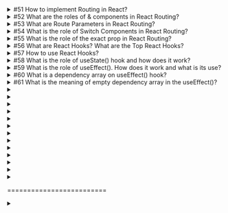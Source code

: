 <details>

<summary>
#51 How to implement Routing in React?
</summary>

<br/>

> 

</details>

<details>

<summary>
#52 What are the roles of <Routes> & <Route> components in React Routing?
</summary>

<br/>

> 

</details>

<details>

<summary>
#53 What are Route Parameters in React Routing?
</summary>

<br/>

> 

</details>

<details>

<summary>
#54 What is the role of Switch Components in React Routing?
</summary>

<br/>

> 

</details>

<details>

<summary>
#55 What is the role of the exact prop in React Routing?
</summary>

<br/>

> 

</details>

<details>

<summary>
#56 What are React Hooks? What are the Top React Hooks?
</summary>

<br/>

> React Hooks are inbuilt functions provided by React that allow functional components to use state and lifecycle features
>
> Before hooks, class component lifecycle methods were used to maintain state in React -- componentDidMount, componentUpdate etc
>
> useState - state
>
> useEffect - side effects
>
> useContext - context
>
> useReducer - complex state
>
> useCallback - memoization
>
> useMemo - performance
>
> useRef - refs
>
> useLayoutEffect - synchronous side effects
>

</details>

<details>

<summary>
#57 How to use React Hooks?
</summary>

<br/>

> By importing from React library
>
> Example: Import React, { useState } from "react";
>

</details>

<details>

<summary>
#58 What is the role of useState() hook and how does it work?
</summary>

<br/>

> useState is a React hook that enables functional components to manage state
>
> It works by assigning a pair of variables and function (updater) with useState default value
>
> It's responsible for making the component stateful and ensuring that the data displayed in the page are also updated
> 

</details>

<details>

<summary>
#59 What is the role of useEffect(). How does it work and what is its use?
</summary>

<br/>

> useEffect is a React hook that is used to perform side effects in functional components
>
> Side effects are actions that happen (conditionally) after the component has been rendered
> 

</details>

<details>

<summary>
#60 What is a dependency array on useEffect() hook?
</summary>

<br/>

> Dependency array acts as a trigger for useEffect to run; if the value of dependency array changes, the effect function will be executed.

</details>

<details>

<summary>
#61 What is the meaning of empty dependency array in the useEffect()?
</summary>

<br/>

> Effect function will only be triggered once which is after the component renders
> 

</details>

<details>

<summary>

</summary>

<br/>

> 

</details>

<details>

<summary>

</summary>

<br/>

> 

</details>

<details>

<summary>

</summary>

<br/>

> 

</details>

<details>

<summary>

</summary>

<br/>

> 

</details>

<details>

<summary>

</summary>

<br/>

> 

</details>

<details>

<summary>

</summary>

<br/>

> 

</details>

<details>

<summary>

</summary>

<br/>

> 

</details>

<details>

<summary>

</summary>

<br/>

> 

</details>

<details>

<summary>

</summary>

<br/>

> 

</details>

<details>

<summary>

</summary>

<br/>

> 

</details>

<details>

<summary>

</summary>

<br/>

> 

</details>

<details>

<summary>

</summary>

<br/>

> 

</details>

<details>

<summary>

</summary>

<br/>

> 

</details>

=========================

<details>

<summary>

</summary>

<br/>

> 

</details>
